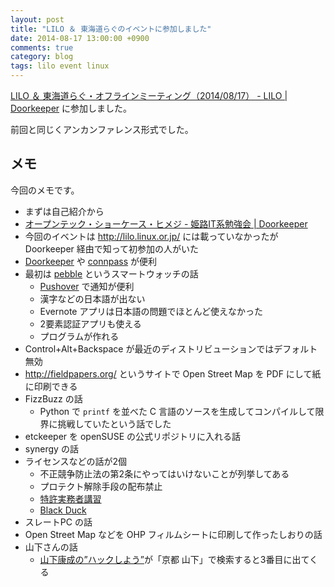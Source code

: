 ```yaml
---
layout: post
title: "LILO ＆ 東海道らぐのイベントに参加しました"
date: 2014-08-17 13:00:00 +0900
comments: true
category: blog
tags: lilo event linux
---
```

[LILO ＆ 東海道らぐ・オフラインミーティング（2014/08/17） - LILO | Doorkeeper](http://lilo.doorkeeper.jp/events/13874)
に参加しました。

前回と同じくアンカンファレンス形式でした。

<!--more-->

## メモ

今回のメモです。

- まずは自己紹介から
- [オープンテック・ショーケース・ヒメジ - 姫路IT系勉強会 \| Doorkeeper](http://histudy.doorkeeper.jp/events/13581 "オープンテック・ショーケース・ヒメジ - 姫路IT系勉強会 \| Doorkeeper")
- 今回のイベントは <http://lilo.linux.or.jp/> には載っていなかったが Doorkeeper 経由で知って初参加の人がいた
- [Doorkeeper](http://www.doorkeeper.jp/) や [connpass](http://connpass.com/) が便利
- 最初は [pebble](https://getpebble.com/) というスマートウォッチの話
  - [Pushover](https://pushover.net/) で通知が便利
  - 漢字などの日本語が出ない
  - Evernote アプリは日本語の問題でほとんど使えなかった
  - 2要素認証アプリも使える
  - プログラムが作れる
- Control+Alt+Backspace が最近のディストリビューションではデフォルト無効
- <http://fieldpapers.org/> というサイトで Open Street Map を PDF にして紙に印刷できる
- FizzBuzz の話
  - Python で `printf` を並べた C 言語のソースを生成してコンパイルして限界に挑戦していたという話でした
- etckeeper を openSUSE の公式リポジトリに入れる話
- synergy の話
- ライセンスなどの話が2個
  - 不正競争防止法の第2条にやってはいけないことが列挙してある
  - プロテクト解除手段の配布禁止
  - [特許実務者講習](http://www.jiii.or.jp/h26_jitsumusya/index.html)
  - [Black Duck](http://www.blackducksoftware.jp/)
- スレートPC の話
- Open Street Map などを OHP フィルムシートに印刷して作ったしおりの話
- 山下さんの話
  - [山下康成の”ハックしよう”](http://www.yamasita.jp/)が「京都 山下」で検索すると3番目に出てくる
